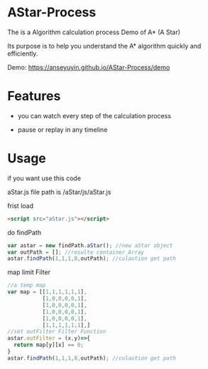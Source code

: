 # AStar-Process
The is a Algorithm calculation process Demo of A* (A Star)

Its purpose is to help you understand the A* algorithm quickly and efficiently.

Demo:
https://anseyuyin.github.io/AStar-Process/demo


# Features

* you can watch every step of the calculation process

* pause or replay in any timeline


# Usage
if you want use this code 

aStar.js file path is  /aStar/js/aStar.js

frist load 
````html
<script src="aStar.js"></script>
````
do findPath
````javascript
var astar = new findPath.aStar(); //new aStar object
var outPath = []; //resulte container Array
astar.findPath(1,1,1,8,outPath); //culaution get path
````
map limit Filter
````javascript
//a temp map
var map = [[1,1,1,1,1,1],
           [1,0,0,0,0,1],
           [1,0,0,0,0,1],
           [1,0,0,0,0,1],
           [1,0,0,0,0,1],
           [1,1,1,1,1,1],]
//set outFilter Filter Function      
astar.outFilter = (x,y)=>{
  return map[y][x] == 0;
}
astar.findPath(1,1,1,8,outPath); //culaution get path
````
